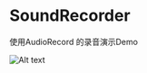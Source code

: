 # SoundRecorder
使用AudioRecord 的录音演示Demo

![Alt text](https://raw.githubusercontent.com/bxhuhu/SoundRecorder/blob/master/screenshot/1.png)
